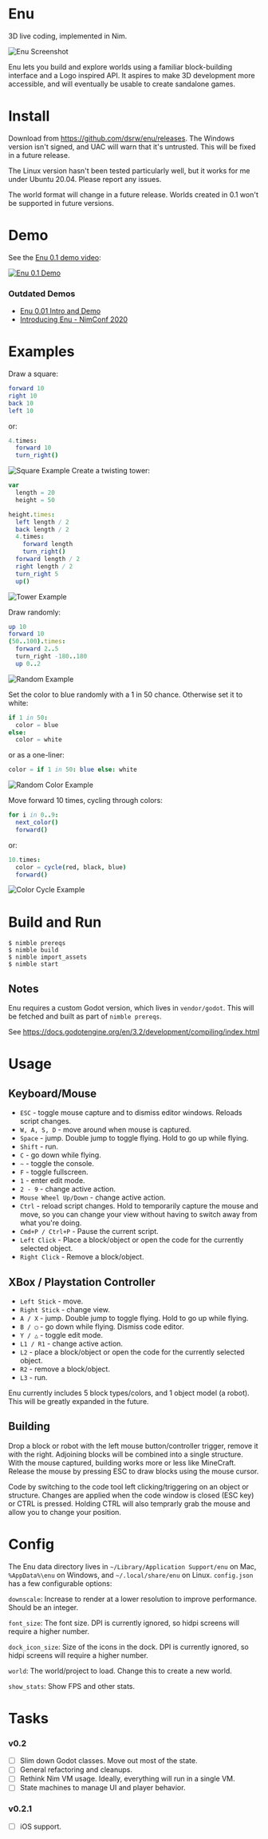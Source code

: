 # Enu

3D live coding, implemented in Nim.

![Enu Screenshot](media/screenshot_2.png)

Enu lets you build and explore worlds using a familiar block-building interface and a Logo inspired API.
It aspires to make 3D development more accessible, and will eventually be usable to create sandalone games.

# Install

Download from https://github.com/dsrw/enu/releases. The Windows version isn't signed, and
UAC will warn that it's untrusted. This will be fixed in a future release.

The Linux version hasn't been tested particularly well, but it works for me under Ubuntu 20.04. Please report any issues.

The world format will change in a future release. Worlds created in 0.1 won't be supported in future versions.

# Demo

See the [Enu 0.1 demo video](https://youtu.be/upg77dMBGDE):

[![Enu 0.1 Demo](media/screenshot_1.png)](https://youtu.be/upg77dMBGDE)

### Outdated Demos

- [Enu 0.01 Intro and Demo](https://youtu.be/QfAzuX7-y0Y)
- [Introducing Enu - NimConf 2020](https://youtu.be/3l6tsKM1cY8)

# Examples

Draw a square:
```nim
forward 10
right 10
back 10
left 10
```
or:
```nim
4.times:
  forward 10
  turn_right()
```
![Square Example](media/square_example.png)
Create a twisting tower:
```nim
var
  length = 20
  height = 50

height.times:
  left length / 2
  back length / 2
  4.times:
    forward length
    turn_right()
  forward length / 2
  right length / 2
  turn_right 5
  up()
```
![Tower Example](media/tower_example.png)

Draw randomly:
```nim
up 10
forward 10
(50..100).times:
  forward 2..5
  turn_right -180..180
  up 0..2
```
![Random Example](media/random_example.png)

Set the color to blue randomly with a 1 in 50 chance. Otherwise set it to white:
```nim
if 1 in 50:
  color = blue
else:
  color = white
```
or as a one-liner:
```nim
color = if 1 in 50: blue else: white
```
![Random Color Example](media/random_color_example.png)

Move forward 10 times, cycling through colors:
```nim
for i in 0..9:
  next_color()
  forward()
```
or:
```nim
10.times:
  color = cycle(red, black, blue)
  forward()
```
![Color Cycle Example](media/cycle_example.png)

# Build and Run

```console
$ nimble prereqs
$ nimble build
$ nimble import_assets
$ nimble start
```

## Notes

Enu requires a custom Godot version, which lives in `vendor/godot`. This will be fetched
and built as part of `nimble prereqs`.

See https://docs.godotengine.org/en/3.2/development/compiling/index.html

# Usage

## Keyboard/Mouse

- `ESC` - toggle mouse capture and to dismiss editor windows. Reloads script changes.
- `W, A, S, D` - move around when mouse is captured.
- `Space` - jump. Double jump to toggle flying. Hold to go up while flying.
- `Shift` - run.
- `C` - go down while flying.
- `~` - toggle the console.
- `F` - toggle fullscreen.
- `1` - enter edit mode.
- `2 - 9` - change active action.
- `Mouse Wheel Up/Down` - change active action.
- `Ctrl` - reload script changes. Hold to temporarily capture the mouse and move, so you can
  change your view without having to switch away from what you're doing.
- `Cmd+P / Ctrl+P` - Pause the current script.
- `Left Click` - Place a block/object or open the code for the currently selected object.
- `Right Click` - Remove a block/object.

## XBox / Playstation Controller

- `Left Stick` - move.
- `Right Stick` - change view.
- `A / X` - jump. Double jump to toggle flying. Hold to go up while flying.
- `B / ◯` - go down while flying. Dismiss code editor.
- `Y / △` - toggle edit mode.
- `L1 / R1` - change active action.
- `L2` - place a block/object or open the code for the currently selected object.
- `R2` - remove a block/object.
- `L3` - run.

Enu currently includes 5 block types/colors, and 1 object model (a robot). This will be greatly
expanded in the future.

## Building

Drop a block or robot with the left mouse button/controller trigger, remove it with the right. Adjoining blocks will be combined into a single structure. With the mouse captured, building works more or less like MineCraft. Release the mouse by pressing ESC to draw blocks using the mouse cursor.

Code by switching to the code tool left clicking/triggering on an object or structure. Changes are applied when the code window is closed (ESC key) or CTRL is pressed. Holding CTRL will also temprarly grab the mouse and allow you to change your position.

# Config

The Enu data directory lives in `~/Library/Application Support/enu` on Mac, `%AppData%\enu` on Windows, and `~/.local/share/enu` on Linux. `config.json` has a few configurable options:

`downscale`: Increase to render at a lower resolution to improve performance. Should be an integer.

`font_size`: The font size. DPI is currently ignored, so hidpi screens will require a higher number.

`dock_icon_size`: Size of the icons in the dock. DPI is currently ignored, so hidpi screens will require a higher number.

`world`: The world/project to load. Change this to create a new world.

`show_stats`: Show FPS and other stats.

# Tasks

### v0.2

- [ ] Slim down Godot classes. Move out most of the state.
- [ ] General refactoring and cleanups.
- [ ] Rethink Nim VM usage. Ideally, everything will run in a single VM.
- [ ] State machines to manage UI and player behavior.

### v0.2.1

- [ ] iOS support.
